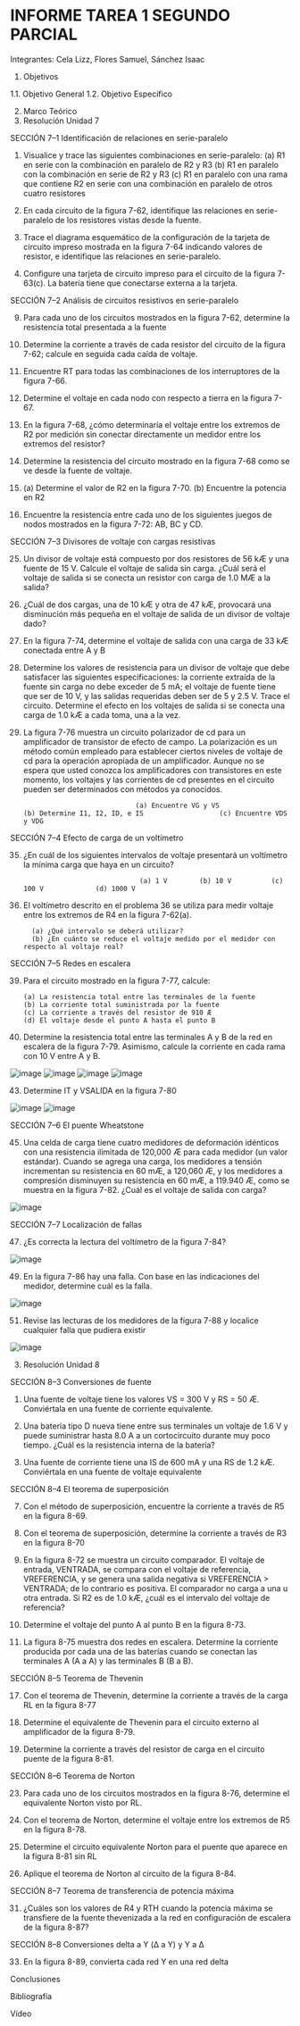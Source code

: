 # INFORME TAREA 1 SEGUNDO PARCIAL

Integrantes: Cela Lizz, Flores Samuel, Sánchez Isaac


1. Objetivos

1.1. Objetivo General
1.2. Objetivo Especifico

2. Marco Teórico
3. Resolución Unidad 7

SECCIÓN 7–1 Identificación de relaciones en serie-paralelo

1. Visualice y trace las siguientes combinaciones en serie-paralelo:
(a) R1 en serie con la combinación en paralelo de R2 y R3
(b) R1 en paralelo con la combinación en serie de R2 y R3
(c) R1 en paralelo con una rama que contiene R2 en serie con una combinación en paralelo de otros
cuatro resistores

3. En cada circuito de la figura 7-62, identifique las relaciones en serie-paralelo de los resistores vistas
desde la fuente.

5. Trace el diagrama esquemático de la configuración de la tarjeta de circuito impreso mostrada en la figura 7-64 indicando valores de resistor, e identifique las relaciones en serie-paralelo.

7. Configure una tarjeta de circuito impreso para el circuito de la figura 7-63(c). La batería tiene que conectarse externa a la tarjeta.

SECCIÓN 7–2 Análisis de circuitos resistivos en serie-paralelo

9. Para cada uno de los circuitos mostrados en la figura 7-62, determine la resistencia total presentada a
la fuente

11. Determine la corriente a través de cada resistor del circuito de la figura 7-62; calcule en seguida cada caída de voltaje.
 
13. Encuentre RT para todas las combinaciones de los interruptores de la figura 7-66.

15. Determine el voltaje en cada nodo con respecto a tierra en la figura 7-67.

17. En la figura 7-68, ¿cómo determinaría el voltaje entre los extremos de R2 por medición sin conectar directamente un medidor entre los extremos del resistor?

19. Determine la resistencia del circuito mostrado en la figura 7-68 como se ve desde la fuente de voltaje.

21. (a) Determine el valor de R2 en la figura 7-70. (b) Encuentre la potencia en R2

23. Encuentre la resistencia entre cada uno de los siguientes juegos de nodos mostrados en la figura 7-72: AB, BC y CD.

SECCIÓN 7–3 Divisores de voltaje con cargas resistivas

25. Un divisor de voltaje está compuesto por dos resistores de 56 kÆ y una fuente de 15 V. Calcule el voltaje de salida sin carga. ¿Cuál será el voltaje de salida si se conecta un resistor con carga de 1.0 MÆ a la salida?

27. ¿Cuál de dos cargas, una de 10 kÆ y otra de 47 kÆ, provocará una disminución más pequeña en el voltaje de salida de un divisor de voltaje dado?

29. En la figura 7-74, determine el voltaje de salida con una carga de 33 kÆ conectada entre A y B

31. Determine los valores de resistencia para un divisor de voltaje que debe satisfacer las siguientes especificaciones: la corriente extraída de la fuente sin carga no debe exceder de 5 mA; el voltaje de fuente tiene que ser de 10 V, y las salidas requeridas deben ser de 5 y 2.5 V. Trace el circuito. Determine el efecto en los voltajes de salida si se conecta una carga de 1.0 kÆ a cada toma, una a la vez.

33. La figura 7-76 muestra un circuito polarizador de cd para un amplificador de transistor de efecto de campo. La polarización es un método común empleado para establecer ciertos niveles de voltaje de cd para la operación apropiada de un amplificador. Aunque no se espera que usted conozca los amplificadores con transistores en este momento, los voltajes y las corrientes de cd presentes en el circuito pueden ser determinados con métodos ya conocidos.
                                    
                                    (a) Encuentre VG y VS                      (b) Determine I1, I2, ID, e IS                   (c) Encuentre VDS y VDG
                                    
SECCIÓN 7–4 Efecto de carga de un voltímetro

35. ¿En cuál de los siguientes intervalos de voltaje presentará un voltímetro la mínima carga que haya en un circuito?
                       
                                     (a) 1 V        (b) 10 V          (c) 100 V             (d) 1000 V
                                     
37. El voltímetro descrito en el problema 36 se utiliza para medir voltaje entre los extremos de R4 en la figura 7-62(a).

          (a) ¿Qué intervalo se deberá utilizar?
          (b) ¿En cuánto se reduce el voltaje medido por el medidor con respecto al voltaje real?
          
SECCIÓN 7–5 Redes en escalera

39. Para el circuito mostrado en la figura 7-77, calcule:

        (a) La resistencia total entre las terminales de la fuente                  (b) La corriente total suministrada por la fuente
        (c) La corriente a través del resistor de 910 Æ                             (d) El voltaje desde el punto A hasta el punto B
        
        
41. Determine la resistencia total entre las terminales A y B de la red en escalera de la figura 7-79. Asimismo, calcule la corriente en cada rama con 10 V entre A y B.


![image](https://user-images.githubusercontent.com/94079321/146951288-03307fe7-de46-4e8e-a078-87565f757f09.png)
![image](https://user-images.githubusercontent.com/94079321/146951314-0d00ea01-ef51-473f-a5cd-5e5cb2f432e3.png)
![image](https://user-images.githubusercontent.com/94079321/146951345-ed796506-e93e-4a9f-8191-89a7468f97bd.png)
![image](https://user-images.githubusercontent.com/94079321/146951369-224b1057-27ac-409e-a547-201b417950cb.png)

43. Determine IT y VSALIDA en la figura 7-80

![image](https://user-images.githubusercontent.com/94079321/146951627-6a69be2b-d316-4b7d-a83e-c925c7dc122f.png)
![image](https://user-images.githubusercontent.com/94079321/146951654-d8b85486-9669-4467-966d-04aed2573fa0.png)

SECCIÓN 7–6 El puente Wheatstone

45. Una celda de carga tiene cuatro medidores de deformación idénticos con una resistencia ilimitada de 120,000 Æ para cada medidor (un valor estándar). Cuando se agrega una carga, los medidores a tensión incrementan su resistencia en 60 mÆ, a 120,060 Æ, y los medidores a compresión disminuyen su resistencia en 60 mÆ, a 119.940 Æ, como se muestra en la figura 7-82. ¿Cuál es el voltaje de salida con carga?

![image](https://user-images.githubusercontent.com/94079321/146951838-54ab5b56-6164-44ed-b343-a8b21fe57767.png)


SECCIÓN 7–7 Localización de fallas

47. ¿Es correcta la lectura del voltímetro de la figura 7-84?

![image](https://user-images.githubusercontent.com/94079321/146951975-01cf3935-7a15-4000-831d-8534c868b642.png)

49. En la figura 7-86 hay una falla. Con base en las indicaciones del medidor, determine cuál es la falla.

![image](https://user-images.githubusercontent.com/94079321/146952216-8bc635d7-3ef7-405d-b77b-c0b5ec9e08f9.png)

51. Revise las lecturas de los medidores de la figura 7-88 y localice cualquier falla que pudiera existir

![image](https://user-images.githubusercontent.com/94079321/146952252-8d81004e-a328-4c99-8395-979fc3188cce.png)

3. Resolución Unidad 8

SECCIÓN 8–3 Conversiones de fuente

1. Una fuente de voltaje tiene los valores VS = 300 V y RS = 50 Æ. Conviértala en una fuente de corriente equivalente.

3. Una batería tipo D nueva tiene entre sus terminales un voltaje de 1.6 V y puede suministrar hasta 8.0 A a un cortocircuito durante muy poco tiempo. ¿Cuál es la resistencia interna de la batería?

5. Una fuente de corriente tiene una IS de 600 mA y una RS de 1.2 kÆ. Conviértala en una fuente de voltaje equivalente

SECCIÓN 8–4 El teorema de superposición

7. Con el método de superposición, encuentre la corriente a través de R5 en la figura 8-69. 

9. Con el teorema de superposición, determine la corriente a través de R3 en la figura 8-70

11. En la figura 8-72 se muestra un circuito comparador. El voltaje de entrada, VENTRADA, se compara con el voltaje de referencia, VREFERENCIA, y se genera una salida negativa si VREFERENCIA > VENTRADA; de lo contrario es positiva. El comparador no carga a una u otra entrada. Si R2 es de 1.0 kÆ, ¿cuál es el intervalo del voltaje de referencia?
        
13. Determine el voltaje del punto A al punto B en la figura 8-73.

15. La figura 8-75 muestra dos redes en escalera. Determine la corriente producida por cada una de las baterías cuando se conectan las terminales A (A a A) y las terminales B (B a B).

SECCIÓN 8–5 Teorema de Thevenin

17. Con el teorema de Thevenin, determine la corriente a través de la carga RL en la figura 8-77

19. Determine el equivalente de Thevenin para el circuito externo al amplificador de la figura 8-79. 

21. Determine la corriente a través del resistor de carga en el circuito puente de la figura 8-81.

SECCIÓN 8–6 Teorema de Norton 

23. Para cada uno de los circuitos mostrados en la figura 8-76, determine el equivalente Norton visto por RL.

25. Con el teorema de Norton, determine el voltaje entre los extremos de R5 en la figura 8-78.

27. Determine el circuito equivalente Norton para el puente que aparece en la figura 8-81 sin RL

29. Aplique el teorema de Norton al circuito de la figura 8-84.

SECCIÓN 8–7 Teorema de transferencia de potencia máxima

31. ¿Cuáles son los valores de R4 y RTH cuando la potencia máxima se transfiere de la fuente thevenizada a la red en configuración de escalera de la figura 8-87?

SECCIÓN 8–8 Conversiones delta a Y (Δ a Y) y Y a Δ

33. En la figura 8-89, convierta cada red Y en una red delta

Conclusiones

Bibliografía

Vídeo



